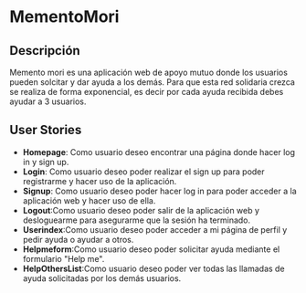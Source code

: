 # MementoMori

## Descripción

Memento mori es una aplicación web de apoyo mutuo donde los usuarios pueden solcitar y dar ayuda a los demás. Para que esta red solidaria crezca se realiza de forma exponencial, es decir por cada ayuda recibida debes ayudar a 3 usuarios.

## User Stories
* **Homepage**: Como usuario deseo encontrar una página donde hacer log in y sign up.
* **Login**: Como usuario deseo poder realizar el sign up para poder registrarme y hacer uso de la aplicación.
* **Signup**: Como usuario deseo poder hacer log in para poder acceder a la aplicación web y hacer uso de ella.
* **Logout**:Como usuario deseo poder salir de la aplicación web y desloguearme para asegurarme que la sesión ha terminado.
* **Userindex**:Como usuario deseo poder acceder a mi página de perfil y pedir ayuda o ayudar a otros.
* **Helpmeform**:Como usuario deseo poder solicitar ayuda mediante el formulario "Help me".
* **HelpOthersList**:Como usuario deseo poder ver todas las llamadas de ayuda solicitadas por los demás usuarios.



